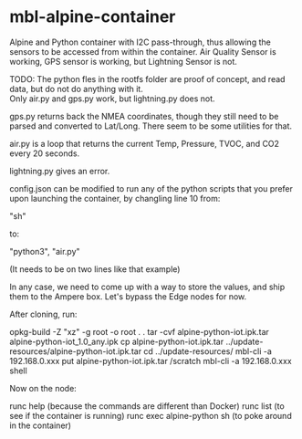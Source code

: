 # mbl-alpine-container

Alpine and Python container with I2C pass-through, thus allowing the sensors to be accessed from within the container.  Air Quality Sensor is working, GPS sensor is working, but Lightning Sensor is not.


TODO:  The python fles in the rootfs folder are proof of concept, and read data, but do not do anything with it.  
Only air.py and gps.py work, but lightning.py does not.


gps.py returns back the NMEA coordinates, though they still need to be parsed and converted to Lat/Long.  There seem to be some utilities for that.

air.py is a loop that returns the current Temp, Pressure, TVOC, and CO2 every 20 seconds.

lightning.py gives an error.


config.json can be modified to run any of the python scripts that you prefer upon launching the container, by changling line 10 from:

"sh"

to:

"python3",
"air.py"


(It needs to be on two lines like that example)

In any case, we need to come up with a way to store the values, and ship them to the Ampere box.  Let's bypass the Edge nodes for now.

 After cloning, run:
 
 opkg-build -Z "xz" -g root -o root . .
 tar -cvf alpine-python-iot.ipk.tar alpine-python-iot_1.0_any.ipk
 cp alpine-python-iot.ipk.tar ../update-resources/alpine-python-iot.ipk.tar
 cd ../update-resources/
 mbl-cli -a 192.168.0.xxx put alpine-python-iot.ipk.tar /scratch
 mbl-cli -a 192.168.0.xxx shell
 
 
 Now on the node:
 
 runc help (because the commands are different than Docker)
 runc list (to see if the container is running)
 runc exec alpine-python sh (to poke around in the container)
 
